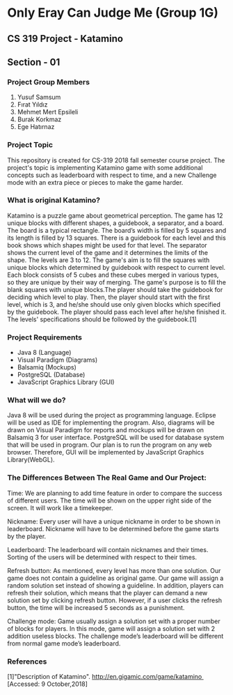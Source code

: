 # Only Eray Can Judge Me (Group 1G)
## CS 319 Project - Katamino
## Section - 01

### Project Group Members
1) Yusuf Samsum
2) Fırat Yıldız
3) Mehmet Mert Epsileli
4) Burak Korkmaz
5) Ege Hatırnaz

### Project Topic
This repository is created for CS-319 2018 fall semester course project. The project's topic is implementing Katamino game with some additional concepts such as leaderboard with respect to time, and a new Challenge mode with an extra piece or pieces to make the game harder.

### What is original Katamino?
Katamino is a puzzle game about geometrical perception. The game has 12 unique blocks with different shapes, a guidebook, a separator, and a board. The board is a typical rectangle. The board’s width is filled by 5 squares and its length is filled by 13 squares. There is a guidebook for each level and this book shows which shapes might be used for that level. The separator shows the current level of the game and it determines the limits of the shape. The levels are 3 to 12. The game's aim is to fill the squares with unique blocks which determined by guidebook with respect to current level. Each block consists of 5 cubes and these cubes merged in various types, so they are unique by their way of merging.
The game's purpose is to fill the blank squares with unique blocks.The player should take the guidebook for deciding which level to play. Then, the player should start with the first level, which is 3, and he/she should use only given blocks which specified by the guidebook. The player should pass each level after he/she finished it. The levels' specifications should be followed by the guidebook.[1]

### Project Requirements
* Java 8 (Language)
* Visual Paradigm (Diagrams)
* Balsamiq (Mockups)
* PostgreSQL (Database)
* JavaScript Graphics Library (GUI)

### What will we do?
Java 8 will be used during the project as programming language. Eclipse will be used as IDE for implementing the program. Also, diagrams will be drawn on Visual Paradigm for reports and mockups will be drawn on Balsamiq 3 for user interface. PostgreSQL will be used for database system that will be used in program. Our plan is to run the program on any web browser. Therefore, GUI will be implemented by JavaScript Graphics Library(WebGL).  

### The Differences Between The Real Game and Our Project:
Time: We are planning to add time feature in order to compare the success of different users. The time will be shown on the upper right side of the screen. It will work like a timekeeper. 

Nickname: Every user will have a unique nickname in order to be shown in leaderboard. Nickname will have to be determined before the game starts by the player. 

Leaderboard: The leaderboard will contain nicknames and their times. Sorting of the users will be determined with respect to their times.

Refresh button: As mentioned, every level has more than one solution. Our game does not contain a guideline as original game. Our game will assign a random solution set instead of showing a guideline. In addition, players can refresh their solution, which means that the player can demand a new solution set by clicking refresh button. However, if a user clicks the refresh button, the time will be increased 5 seconds as a punishment.

Challenge mode: Game usually assign a solution set with a proper number of blocks for players. In this mode, game will assign a solution set with 2 addition useless blocks. The challenge mode’s leaderboard will be different from normal game mode’s leaderboard.


### References
[1]"Description of Katamino". http://en.gigamic.com/game/katamino  [Accessed: 9 October,2018]



